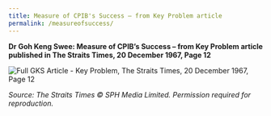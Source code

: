 ```yaml
---
title: Measure of CPIB's Success – from Key Problem article
permalink: /measureofsuccess/
---
```

**Dr Goh Keng Swee: Measure of CPIB’s Success – from Key Problem article published in The Straits Times, 20 December 1967, Page 12**

![Full GKS Article - Key Problem, The Straits Times, 20 December 1967, Page 12](https://user-images.githubusercontent.com/84945723/188252272-ce912675-f62a-42bd-b08d-586b7d57bdf2.png)

*Source: The Straits Times © SPH Media Limited. Permission required for reproduction.*
